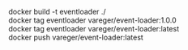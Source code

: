 docker build -t eventloader ./  
docker tag eventloader vareger/event-loader:1.0.0  
docker tag eventloader vareger/event-loader:latest  
docker push vareger/event-loader:latest  